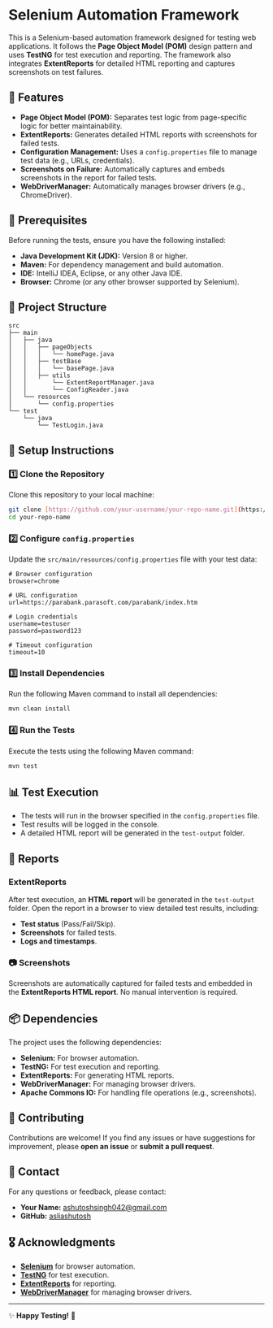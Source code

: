 # Selenium Automation Framework

This is a Selenium-based automation framework designed for testing web applications. It follows the **Page Object Model (POM)** design pattern and uses **TestNG** for test execution and reporting. The framework also integrates **ExtentReports** for detailed HTML reporting and captures screenshots on test failures.

## 🚀 Features
- **Page Object Model (POM):** Separates test logic from page-specific logic for better maintainability.
- **ExtentReports:** Generates detailed HTML reports with screenshots for failed tests.
- **Configuration Management:** Uses a `config.properties` file to manage test data (e.g., URLs, credentials).
- **Screenshots on Failure:** Automatically captures and embeds screenshots in the report for failed tests.
- **WebDriverManager:** Automatically manages browser drivers (e.g., ChromeDriver).

## 📌 Prerequisites
Before running the tests, ensure you have the following installed:
- **Java Development Kit (JDK):** Version 8 or higher.
- **Maven:** For dependency management and build automation.
- **IDE:** IntelliJ IDEA, Eclipse, or any other Java IDE.
- **Browser:** Chrome (or any other browser supported by Selenium).

## 📁 Project Structure
```
src
├── main
│   ├── java
│   │   ├── pageObjects
│   │   │   └── homePage.java
│   │   ├── testBase
│   │   │   └── basePage.java
│   │   ├── utils
│   │       └── ExtentReportManager.java
│   │       └── ConfigReader.java
│   └── resources
│       └── config.properties
└── test
    └── java
        └── TestLogin.java
```

## 🔧 Setup Instructions
### 1️⃣ Clone the Repository
Clone this repository to your local machine:
```bash
git clone [https://github.com/your-username/your-repo-name.git](https://github.com/asliashutosh/Java_Selenium_TestNG.git)
cd your-repo-name
```

### 2️⃣ Configure `config.properties`
Update the `src/main/resources/config.properties` file with your test data:
```properties
# Browser configuration
browser=chrome

# URL configuration
url=https://parabank.parasoft.com/parabank/index.htm

# Login credentials
username=testuser
password=password123

# Timeout configuration
timeout=10
```

### 3️⃣ Install Dependencies
Run the following Maven command to install all dependencies:
```bash
mvn clean install
```

### 4️⃣ Run the Tests
Execute the tests using the following Maven command:
```bash
mvn test
```

## 📊 Test Execution
- The tests will run in the browser specified in the `config.properties` file.
- Test results will be logged in the console.
- A detailed HTML report will be generated in the `test-output` folder.

## 📑 Reports
### **ExtentReports**
After test execution, an **HTML report** will be generated in the `test-output` folder. Open the report in a browser to view detailed test results, including:
- **Test status** (Pass/Fail/Skip).
- **Screenshots** for failed tests.
- **Logs and timestamps**.

### 📷 Screenshots
Screenshots are automatically captured for failed tests and embedded in the **ExtentReports HTML report**. No manual intervention is required.

## 📦 Dependencies
The project uses the following dependencies:
- **Selenium:** For browser automation.
- **TestNG:** For test execution and reporting.
- **ExtentReports:** For generating HTML reports.
- **WebDriverManager:** For managing browser drivers.
- **Apache Commons IO:** For handling file operations (e.g., screenshots).

## 🤝 Contributing
Contributions are welcome! If you find any issues or have suggestions for improvement, please **open an issue** or **submit a pull request**.


## 📩 Contact
For any questions or feedback, please contact:
- **Your Name:** [ashutoshsingh042@gmail.com](mailto:your.email@example.com)
- **GitHub:** [asliashutosh](https://github.com/your-username)

## 🎖️ Acknowledgments
- **[Selenium](https://www.selenium.dev/)** for browser automation.
- **[TestNG](https://testng.org/)** for test execution.
- **[ExtentReports](https://www.extentreports.com/)** for reporting.
- **[WebDriverManager](https://github.com/bonigarcia/webdrivermanager)** for managing browser drivers.

---

✨ **Happy Testing!** 🚀

